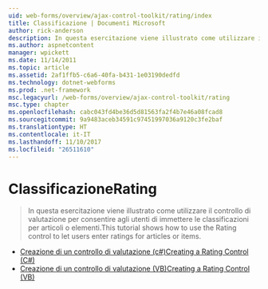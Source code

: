 ```yaml
---
uid: web-forms/overview/ajax-control-toolkit/rating/index
title: Classificazione | Documenti Microsoft
author: rick-anderson
description: In questa esercitazione viene illustrato come utilizzare il controllo di valutazione per consentire agli utenti di immettere le classificazioni per articoli o elementi.
ms.author: aspnetcontent
manager: wpickett
ms.date: 11/14/2011
ms.topic: article
ms.assetid: 2af1ffb5-c6a6-40fa-b431-1e03190dedfd
ms.technology: dotnet-webforms
ms.prod: .net-framework
msc.legacyurl: /web-forms/overview/ajax-control-toolkit/rating
msc.type: chapter
ms.openlocfilehash: cabc043fd4be36d5d81563fa2f4b7e46a08fcad8
ms.sourcegitcommit: 9a9483aceb34591c97451997036a9120c3fe2baf
ms.translationtype: HT
ms.contentlocale: it-IT
ms.lasthandoff: 11/10/2017
ms.locfileid: "26511610"
---
```

<a name="rating"></a><span data-ttu-id="38bb6-103">Classificazione</span><span class="sxs-lookup"><span data-stu-id="38bb6-103">Rating</span></span>
====================
> <span data-ttu-id="38bb6-104">In questa esercitazione viene illustrato come utilizzare il controllo di valutazione per consentire agli utenti di immettere le classificazioni per articoli o elementi.</span><span class="sxs-lookup"><span data-stu-id="38bb6-104">This tutorial shows how to use the Rating control to let users enter ratings for articles or items.</span></span>


- [<span data-ttu-id="38bb6-105">Creazione di un controllo di valutazione (c#)</span><span class="sxs-lookup"><span data-stu-id="38bb6-105">Creating a Rating Control (C#)</span></span>](creating-a-rating-control-cs.md)
- [<span data-ttu-id="38bb6-106">Creazione di un controllo di valutazione (VB)</span><span class="sxs-lookup"><span data-stu-id="38bb6-106">Creating a Rating Control (VB)</span></span>](creating-a-rating-control-vb.md)
